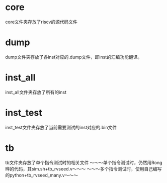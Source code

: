 # core
core文件夹存放了riscv的源代码文件

# dump
dump文件夹存放了各inst对应的.dump文件，即inst的汇编功能翻译。

# inst_all 
inst_all文件夹存放了所有的inst

# inst_test
inst_test文件夹存放了当前需要测试的inst对应的.bin文件

# tb
tb文件夹存放了单个指令测试时的相关文件
～～～单个指令测试时，仍然用Rong晔的代码，其sim.sh+tb_rvseed.v～～～
～～～多个指令测试时，使用自己编写的python+tb_rvseed_many.v～～～
